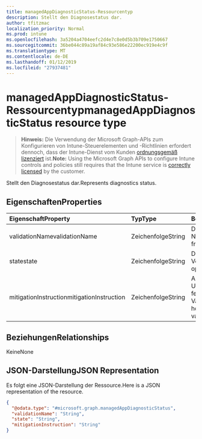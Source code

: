 ```yaml
---
title: managedAppDiagnosticStatus-Ressourcentyp
description: Stellt den Diagnosestatus dar.
author: tfitzmac
localization_priority: Normal
ms.prod: intune
ms.openlocfilehash: 3a5204a4704eefc2d4e7c8e0d5b3b709e1750667
ms.sourcegitcommit: 36be044c89a19af84c93e586e22200ec919e4c9f
ms.translationtype: MT
ms.contentlocale: de-DE
ms.lasthandoff: 01/12/2019
ms.locfileid: "27937481"
---
```

# <a name="managedappdiagnosticstatus-resource-type"></a><span data-ttu-id="b89dd-103">managedAppDiagnosticStatus-Ressourcentyp</span><span class="sxs-lookup"><span data-stu-id="b89dd-103">managedAppDiagnosticStatus resource type</span></span>

> <span data-ttu-id="b89dd-104">**Hinweis:** Die Verwendung der Microsoft Graph-APIs zum Konfigurieren von Intune-Steuerelementen und -Richtlinien erfordert dennoch, dass der Intune-Dienst vom Kunden [ordnungsgemäß lizenziert](https://go.microsoft.com/fwlink/?linkid=839381) ist.</span><span class="sxs-lookup"><span data-stu-id="b89dd-104">**Note:** Using the Microsoft Graph APIs to configure Intune controls and policies still requires that the Intune service is [correctly licensed](https://go.microsoft.com/fwlink/?linkid=839381) by the customer.</span></span>

<span data-ttu-id="b89dd-105">Stellt den Diagnosestatus dar.</span><span class="sxs-lookup"><span data-stu-id="b89dd-105">Represents diagnostics status.</span></span>
## <a name="properties"></a><span data-ttu-id="b89dd-106">Eigenschaften</span><span class="sxs-lookup"><span data-stu-id="b89dd-106">Properties</span></span>
|<span data-ttu-id="b89dd-107">Eigenschaft</span><span class="sxs-lookup"><span data-stu-id="b89dd-107">Property</span></span>|<span data-ttu-id="b89dd-108">Typ</span><span class="sxs-lookup"><span data-stu-id="b89dd-108">Type</span></span>|<span data-ttu-id="b89dd-109">Beschreibung</span><span class="sxs-lookup"><span data-stu-id="b89dd-109">Description</span></span>|
|:---|:---|:---|
|<span data-ttu-id="b89dd-110">validationName</span><span class="sxs-lookup"><span data-stu-id="b89dd-110">validationName</span></span>|<span data-ttu-id="b89dd-111">Zeichenfolge</span><span class="sxs-lookup"><span data-stu-id="b89dd-111">String</span></span>|<span data-ttu-id="b89dd-112">Der leicht zu prüfende Name</span><span class="sxs-lookup"><span data-stu-id="b89dd-112">The validation friendly name</span></span>|
|<span data-ttu-id="b89dd-113">state</span><span class="sxs-lookup"><span data-stu-id="b89dd-113">state</span></span>|<span data-ttu-id="b89dd-114">Zeichenfolge</span><span class="sxs-lookup"><span data-stu-id="b89dd-114">String</span></span>|<span data-ttu-id="b89dd-115">Der Status des Vorgangs</span><span class="sxs-lookup"><span data-stu-id="b89dd-115">The state of the operation</span></span>|
|<span data-ttu-id="b89dd-116">mitigationInstruction</span><span class="sxs-lookup"><span data-stu-id="b89dd-116">mitigationInstruction</span></span>|<span data-ttu-id="b89dd-117">Zeichenfolge</span><span class="sxs-lookup"><span data-stu-id="b89dd-117">String</span></span>|<span data-ttu-id="b89dd-118">Anweisungen zum Umgehen einer fehlgeschlagenen Validierung</span><span class="sxs-lookup"><span data-stu-id="b89dd-118">Instruction on how to mitigate a failed validation</span></span>|

## <a name="relationships"></a><span data-ttu-id="b89dd-119">Beziehungen</span><span class="sxs-lookup"><span data-stu-id="b89dd-119">Relationships</span></span>
<span data-ttu-id="b89dd-120">Keine</span><span class="sxs-lookup"><span data-stu-id="b89dd-120">None</span></span>
## <a name="json-representation"></a><span data-ttu-id="b89dd-121">JSON-Darstellung</span><span class="sxs-lookup"><span data-stu-id="b89dd-121">JSON Representation</span></span>
<span data-ttu-id="b89dd-122">Es folgt eine JSON-Darstellung der Ressource.</span><span class="sxs-lookup"><span data-stu-id="b89dd-122">Here is a JSON representation of the resource.</span></span>
<!-- {
  "blockType": "resource",
  "@odata.type": "microsoft.graph.managedAppDiagnosticStatus"
}
-->
``` json
{
  "@odata.type": "#microsoft.graph.managedAppDiagnosticStatus",
  "validationName": "String",
  "state": "String",
  "mitigationInstruction": "String"
}
```




